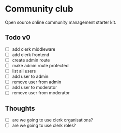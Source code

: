 # Community club

Open source online community management starter kit.

## Todo v0

- [ ] add clerk middleware
- [ ] add clerk frontend
- [ ] create admin route
- [ ] make admin route protected
- [ ] list all users
- [ ] add user to admin
- [ ] remove user from admin
- [ ] add user to moderator
- [ ] remove user from moderator

## Thoughts

- [ ] are we going to use clerk organisations?
- [ ] are we going to use clerk roles?
